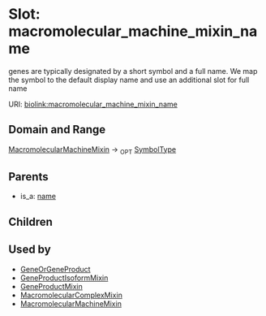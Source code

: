 
# Slot: macromolecular_machine_mixin_name


genes are typically designated by a short symbol and a full name. We map the symbol to the default display name and use an additional slot for full name

URI: [biolink:macromolecular_machine_mixin_name](https://w3id.org/biolink/vocab/macromolecular_machine_mixin_name)


## Domain and Range

[MacromolecularMachineMixin](MacromolecularMachineMixin.md) ->  <sub>OPT</sub>
 [SymbolType](types/SymbolType.md)

## Parents

 *  is_a: [name](name.md)

## Children


## Used by

 * [GeneOrGeneProduct](GeneOrGeneProduct.md)
 * [GeneProductIsoformMixin](GeneProductIsoformMixin.md)
 * [GeneProductMixin](GeneProductMixin.md)
 * [MacromolecularComplexMixin](MacromolecularComplexMixin.md)
 * [MacromolecularMachineMixin](MacromolecularMachineMixin.md)
